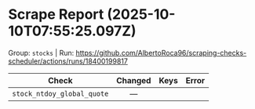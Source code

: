 # Scrape Report (2025-10-10T07:55:25.097Z)

Group: `stocks`  |  Run: https://github.com/AlbertoRoca96/scraping-checks-scheduler/actions/runs/18400199817

| Check | Changed | Keys | Error |
|---|:---:|:--|:--|
| `stock_ntdoy_global_quote` | — |  |  |
